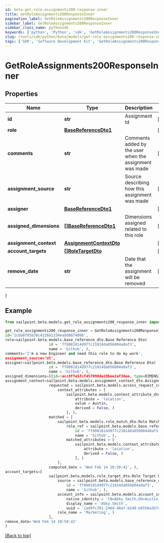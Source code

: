 ```yaml
---
id: beta-get-role-assignments200-response-inner
title: GetRoleAssignments200ResponseInner
pagination_label: GetRoleAssignments200ResponseInner
sidebar_label: GetRoleAssignments200ResponseInner
sidebar_class_name: pythonsdk
keywords: ['python', 'Python', 'sdk', 'GetRoleAssignments200ResponseInner', 'BetaGetRoleAssignments200ResponseInner'] 
slug: /tools/sdk/python/beta/models/get-role-assignments200-response-inner
tags: ['SDK', 'Software Development Kit', 'GetRoleAssignments200ResponseInner', 'BetaGetRoleAssignments200ResponseInner']
---
```


# GetRoleAssignments200ResponseInner


## Properties

Name | Type | Description | Notes
------------ | ------------- | ------------- | -------------
**id** | **str** | Assignment Id | [optional] 
**role** | [**BaseReferenceDto1**](base-reference-dto1) |  | [optional] 
**comments** | **str** | Comments added by the user when the assignment was made | [optional] 
**assignment_source** | **str** | Source describing how this assignment was made | [optional] 
**assigner** | [**BaseReferenceDto1**](base-reference-dto1) |  | [optional] 
**assigned_dimensions** | [**[]BaseReferenceDto1**](base-reference-dto1) | Dimensions assigned related to this role | [optional] 
**assignment_context** | [**AssignmentContextDto**](assignment-context-dto) |  | [optional] 
**account_targets** | [**[]RoleTargetDto**](role-target-dto) |  | [optional] 
**remove_date** | **str** | Date that the assignment will be removed | [optional] 
}

## Example

```python
from sailpoint.beta.models.get_role_assignments200_response_inner import GetRoleAssignments200ResponseInner

get_role_assignments200_response_inner = GetRoleAssignments200ResponseInner(
id='1cbb0705b38c4226b1334eadd8874086',
role=sailpoint.beta.models.base_reference_dto.Base Reference Dto(
                    id = 'ff8081814d977c21014da056804a0af3', 
                    name = 'Github', ),
comments='I'm a new Engineer and need this role to do my work',
assignment_source='UI',
assigner=sailpoint.beta.models.base_reference_dto.Base Reference Dto(
                    id = 'ff8081814d977c21014da056804a0af3', 
                    name = 'Github', ),
assigned_dimensions=[{id=1acc8ffe5fcf457090de28bee2af36ee, type=DIMENSION, name=Northeast region}],
assignment_context=sailpoint.beta.models.assignment_context_dto.Assignment Context Dto(
                    requested = sailpoint.beta.models.access_request_context.Access Request Context(
                        context_attributes = [
                            sailpoint.beta.models.context_attribute_dto.Context Attribute Dto(
                                attribute = 'location', 
                                value = Austin, 
                                derived = False, )
                            ], ), 
                    matched = [
                        sailpoint.beta.models.role_match_dto.Role Match Dto(
                            role_ref = sailpoint.beta.models.base_reference_dto.Base Reference Dto(
                                id = 'ff8081814d977c21014da056804a0af3', 
                                name = 'Github', ), 
                            matched_attributes = [
                                sailpoint.beta.models.context_attribute_dto.Context Attribute Dto(
                                    attribute = 'location', 
                                    derived = False, )
                                ], )
                        ], 
                    computed_date = 'Wed Feb 14 10:58:42', ),
account_targets=[
                    sailpoint.beta.models.role_target_dto.Role Target Dto(
                        source = sailpoint.beta.models.base_reference_dto.Base Reference Dto(
                            id = 'ff8081814d977c21014da056804a0af3', 
                            name = 'Github', ), 
                        account_info = sailpoint.beta.models.account_info_dto.Account Info Dto(
                            native_identity = 'CN=Abby Smith,OU=Austin,OU=Americas,OU=Demo,DC=seri,DC=acme,DC=com', 
                            display_name = 'Abby.Smith', 
                            uuid = '{ad9fc391-246d-40af-b248-b6556a2b7c01}', ), 
                        role_name = 'Marketing', )
                    ],
remove_date='Wed Feb 14 10:58:42'
)

```
[[Back to top]](#) 

